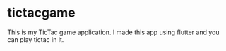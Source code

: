 # tictacgame
This is my TicTac game application.
I made this app using flutter
and you can play tictac in it.
